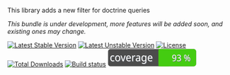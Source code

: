 This library adds a new filter for doctrine queries

*This bundle is under development, more features will be added soon, and existing ones may change.*

[![Latest Stable Version](https://poser.pugx.org/softspring/doctrine-query-filters/v/stable.svg)](https://packagist.org/packages/softspring/doctrine-query-filters)
[![Latest Unstable Version](https://poser.pugx.org/softspring/doctrine-query-filters/v/unstable.svg)](https://packagist.org/packages/softspring/doctrine-query-filters)
[![License](https://poser.pugx.org/softspring/doctrine-query-filters/license.svg)](https://packagist.org/packages/softspring/doctrine-query-filters)
[![Total Downloads](https://poser.pugx.org/softspring/doctrine-query-filters/downloads)](https://packagist.org/packages/softspring/doctrine-query-filters)
[![Build status](https://github.com/softspring/doctrine-query-filters/actions/workflows/php.yml/badge.svg?branch=5.1)](https://github.com/softspring/doctrine-query-filters/actions/workflows/php.yml)
![Coverage](https://raw.githubusercontent.com/softspring/doctrine-query-filters/5.1/.github/badges/coverage.svg)

